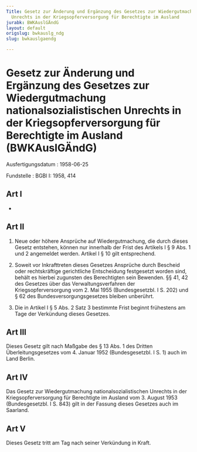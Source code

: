 ```yaml
---
Title: Gesetz zur Änderung und Ergänzung des Gesetzes zur Wiedergutmachung nationalsozialistischen
  Unrechts in der Kriegsopferversorgung für Berechtigte im Ausland
jurabk: BWKAuslGÄndG
layout: default
origslug: bwkauslg_ndg
slug: bwkauslgaendg

---
```


# Gesetz zur Änderung und Ergänzung des Gesetzes zur Wiedergutmachung nationalsozialistischen Unrechts in der Kriegsopferversorgung für Berechtigte im Ausland (BWKAuslGÄndG)

Ausfertigungsdatum
:   1958-06-25

Fundstelle
:   BGBl I: 1958, 414



## Art I

-


## Art II


1.  Neue oder höhere Ansprüche auf Wiedergutmachung, die durch dieses
    Gesetz entstehen, können nur innerhalb der Frist des Artikels I § 9
    Abs. 1 und 2 angemeldet werden. Artikel I § 10 gilt entsprechend.


2.  Soweit vor Inkrafttreten dieses Gesetzes Ansprüche durch Bescheid oder
    rechtskräftige gerichtliche Entscheidung festgesetzt worden sind,
    behält es hierbei zugunsten des Berechtigten sein Bewenden. §§ 41,
    42                    des Gesetzes über das Verwaltungsverfahren der
    Kriegsopferversorgung vom 2. Mai 1955 (Bundesgesetzbl. I S. 202) und §
    62 des Bundesversorgungsgesetzes bleiben unberührt.


3.  Die in Artikel I § 5 Abs. 2 Satz 3 bestimmte Frist beginnt frühestens
    am Tage der Verkündung dieses Gesetzes.





## Art III

Dieses Gesetz gilt nach Maßgabe des § 13 Abs. 1 des Dritten
Überleitungsgesetzes vom 4. Januar 1952 (Bundesgesetzbl. I S. 1) auch
im Land Berlin.


## Art IV

Das Gesetz zur Wiedergutmachung nationalsozialistischen Unrechts in
der Kriegsopferversorgung für Berechtigte im Ausland vom 3. August
1953 (Bundesgesetzbl. I S. 843) gilt in der Fassung dieses Gesetzes
auch im Saarland.


## Art V

Dieses Gesetz tritt am Tag nach seiner Verkündung in Kraft.

